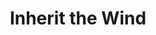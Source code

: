 ---
title: Inherit the Wind
year: 1963
opening_date: 1963-04-18
closing_date: 1963-04-27
layout: productions
image:
image_caption:
image_credit:
playbill:
category:
details:
  Theatre: Theatre Jacksonville
  Venue: Little Theatre
cast:
  Rachel Brown: Vicky Johnson
  Meeker: A. J. Marshall
  Bertram Cates: Bill Nickel
  Mr. Goodfellow: Joe Caldwell
  Mrs. Krebs: Anita Cheshire
  Rev. Jeremiah Brown: Robert Agnew
  Corkin: Norman Fisher
  Bollinger: Ralph Kunsberg
  Mr. Bannister: Emanual Ehrlich
  Melinda: Cathy Logan
  Howard: Stephen Suhrer
  Mrs. Loomis: Bambi Bowen
  Hot Dog Man: Roy Taylor
  Mrs. McLain: Peggy Stephenson
  Mrs. Blair: Kay S. Hicks
  Elijah: William Milton
  E.K. Hornbeck: Ted Weeks
  Hurdy Gurdy Man: Riley Granger
  Timmy: Marshall Nazworth
  Sunny: Charlotte Smotherman
  Mayor: Art Logan
  Mathew Harrison Brady: Harold Bergman
  Mrs. Brady: Jean Goodman
  Tom Davenport: Fred Fischer
  Henry Drummond: Arthur J. Gutman
  Judge: William S. Thornton
  Dunlap: Burl Balay
  Sillers: Lucky Simpson
  Reuter's Man: Ed Poole
  Harry Y. Esterbrook: Richard Snyder
  Doc Kimble: Durward Hawkins
  Mayor's Wife: Beverly Fink
  Dr. Amos D. Keller: Joe Hyde
  Dr. Allen Page: Ernest Goldsmith
  Walter Aaronson: David Goodman
  Phil: Dan Griffin
  Diana: Diana Schuh
  Robin: Robin Grossberg
crew:
  Director: George Ballis
  Set Designer: Ben Jones
  Technical Director: Pete House
  Scenic Art Work: Robert Krell
  Costumes: 
    - Frank Ridge
    - Ellen Black
  Lighting Designer: Chase Ambler
  Stage Manager: Peggy Miller
  Assistant Stage Manager: A.J. Marshall
  Lighting: 
    - Ed Clarmont
    - Hal Hunter
  Sound: Madge Bruner
  Properties: 
    - Ed Poole
    - Jean Charles
    - Esther Barnes
    - Ellen Black
    - Helen Cochran
    - Gladys Dale
    - A. Ira Fink
    - Margreat Hawkins
    - Thelma Mayeron
    - Edythe Price
    - Jane Thompson
    - Doris Thornhill
    - Mary Thornhill
    - Eula Walters
  Make-Up: 
    - Marion Conner
    - Beverly Fink
    - Doris Hindin
    - Gaylynn Holt
    - Toni Ott
    - Jane Porter
    - Verdo Pryor
    - Thelma Mayeron
    - Richard Snyder
  Construction and Painting: 
    - Bob Schuh
    - Diana Schuh
    - Jack Brawley
    - Robin Grossberg
    - Charlotte Smotherman
    - Robert Krell
    - Ida Pearson
    - Hank Pearson
    - Gladys Dale
    - A.J. Marshall
    - Pete House
    - Joanne House
external_links:
---